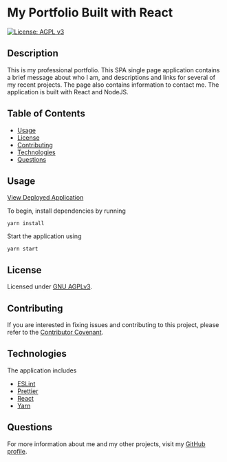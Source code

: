 # My Portfolio Built with React

[![License: AGPL v3](https://img.shields.io/badge/License-AGPL%20v3-blue.svg)](https://www.gnu.org/licenses/agpl-3.0)

## Description

This is my professional portfolio. This SPA single page application contains a brief message about who I am, and descriptions and links for several of my recent projects. The page also contains information to contact me. The application is built with React and NodeJS.

## Table of Contents

- [Usage](#usage)
- [License](#license)
- [Contributing](#contributing)
- [Technologies](#technologies)
- [Questions](#questions)

## Usage

[View Deployed Application](https://lindseyjeejan.github.io/my-portfolio-react/)

To begin, install dependencies by running

```
yarn install
```

Start the application using

```
yarn start
```

## License

Licensed under [GNU AGPLv3](https://spdx.org/licenses/AGPL-3.0-or-later.html).

## Contributing

If you are interested in fixing issues and contributing to this project, please refer to the [Contributor Covenant](https://www.contributor-covenant.org/).

## Technologies

The application includes

- [ESLint](https://eslint.org/)
- [Prettier](https://prettier.io/)
- [React](https://reactjs.org/)
- [Yarn](https://yarnpkg.com/)

## Questions

For more information about me and my other projects, visit my [GitHub profile](https://github.com/LindseyJeeJan).
